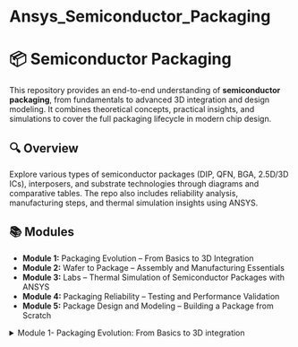 # Ansys_Semiconductor_Packaging

# 📦 Semiconductor Packaging

This repository provides an end-to-end understanding of **semiconductor packaging**, from fundamentals to advanced 3D integration and design modeling. It combines theoretical concepts, practical insights, and simulations to cover the full packaging lifecycle in modern chip design.

## 🔍 Overview

Explore various types of semiconductor packages (DIP, QFN, BGA, 2.5D/3D ICs), interposers, and substrate technologies through diagrams and comparative tables. The repo also includes reliability analysis, manufacturing steps, and thermal simulation insights using ANSYS.

## 📚 Modules

- **Module 1:** Packaging Evolution – From Basics to 3D Integration  
- **Module 2:** Wafer to Package – Assembly and Manufacturing Essentials  
- **Module 3:** Labs – Thermal Simulation of Semiconductor Packages with ANSYS  
- **Module 4:** Packaging Reliability – Testing and Performance Validation  
- **Module 5:** Package Design and Modeling – Building a Package from Scratch  


<details>
<summary>  Module 1- Packaging Evolution: From Basics to 3D integration </summary>
<details>
<summary> Introduction to Semiconductor Packaging and Industry Overview </summary>

## 📦 Why is Semiconductor Packaging Important?

Semiconductor packaging plays a vital role in transitioning a fabricated silicon die from a **protected cleanroom environment** to the **real-world electronics ecosystem**. A **bare die**, as received from a foundry like **TSMC, Samsung, Intel, or SK Hynix**, is extremely delicate and needs to be protected from corrosion, moisture, and physical damage.

### 🛡️ Key Functions of Packaging:
1. **Protection** of the semiconductor devices on the die.
2. **Interconnection** between the die and other system components, including logic boards and external circuits.

A common packaging type, like the **Ball Grid Array (BGA)**, encapsulates the die with molding compound and uses wire bonds to connect the die to a substrate, enabling integration with PCBs.

![image](./images/module1/Screenshot%202025-04-05%20143644.png)

### 🧠 Real-World Example:
In devices like the **iPhone 15**, we see multiple packaged chips from companies such as **Broadcom, Texas Instruments, SK Hynix, Renesas, Cirrus Logic, STMicroelectronics**, etc., integrated on a logic board — highlighting the importance of effective semiconductor packaging.

---

## 🏭 Semiconductor Industry Value Chain

The semiconductor ecosystem is composed of multiple specialized entities:

- **Fabless Companies**: Focused on chip design (e.g., Qualcomm, AMD, Apple).
- **Foundries**: Handle wafer fabrication (e.g., TSMC, GlobalFoundries).
- **OSAT (Outsourced Semiconductor Assembly and Test)**: Specialize in packaging and testing (e.g., ASE, Amkor, JCET, PTI).
- **IDMs (Integrated Device Manufacturers)**: Companies like Intel or Samsung who manage the entire flow from design to assembly.

### 🔁 Process Flow:
**Design → Wafer Process → Package & Test → Assembly**

In India, emerging players like **Micron, CG Power-Renesas, TATA Electronics, and Kaynes Semiconductor** are contributing to this growing domain.

![image](./images/module1/Screenshot%202025-04-05%20144130.png)
</details>

<details>
<summary> Understanding Package Requirements and Foundational Package Types </summary>

<h3>📌 Product Requirements</h3>

<p>
In modern SoC (System on Chip) and board design, <strong>choosing the right package</strong> is a crucial step to ensure product reliability, efficiency, and performance. As visualized below, the packaging acts as a bridge between the <strong>chip</strong> and the <strong>board</strong>, ensuring electrical, thermal, and mechanical integrity.
</p>

<img src="./images/module1/Screenshot 2025-04-05 145946.png" alt="Product Requirements Diagram" width="600"/>

<h4>🔍 Key Factors in Package Selection:</h4>
<ul>
  <li><strong>Application:</strong> Logic, memory, or power-specific requirements</li>
  <li><strong>Pin Count:</strong> Number of I/O pins required</li>
  <li><strong>Thermal Dissipation:</strong> Heat management capabilities</li>
  <li><strong>Cost:</strong> Economical feasibility</li>
  <li><strong>Reliability and Durability:</strong> Operational longevity and resistance to stress</li>
  <li><strong>Form Factor:</strong> Size and dimensional constraints</li>
</ul>

<p>These criteria guide the choice of packaging technology that aligns with both <strong>electrical performance</strong> and <strong>system integration needs</strong>.</p>

<hr/>

<h3>🧱 Typical Package Structure</h3>

<p>The figure below illustrates the internal structure of a typical package and the connection hierarchy:</p>

<img src="./images/module1/Screenshot 2025-04-05 150315.png" alt="Typical Package Structure" width="600"/>

<ul>
  <li><strong>Die:</strong> The silicon chip itself.</li>
  <li><strong>Carrier:</strong> Intermediate structure for routing and support.</li>
  <li><strong>PCB (System Board):</strong> Final mounting platform where the packaged IC is installed.</li>
  <li><strong>Mold Compound:</strong> Protects the chip from environmental damage.</li>
</ul>

<p>It also shows the two primary mounting technologies:</p>
<ul>
  <li><strong>Through-hole mounting</strong> (e.g., DIP, PGA)</li>
  <li><strong>Surface mount technology (SMT)</strong> (e.g., QFP, QFN, CSP, MCM, CoWoS)</li>
</ul>

<hr/>

<h3>📦 Common Package Types</h3>

<img src="./images/module1/Screenshot 2025-04-05 150919.png" alt="Package Types Overview" width="600"/>

<p><strong>Through-hole Packages:</strong></p>
<ul>
  <li>DIP, TO, PGA</li>
</ul>

<p><strong>Surface Mount Packages:</strong></p>
<ul>
  <li>QFP, QFN, PBGA, LGA, CSP, PoP</li>
</ul>

<p><strong>Advanced Packages:</strong></p>
<ul>
  <li>MCM (e.g., Intel Broadwell)</li>
  <li>CoWoS (e.g., Nvidia H100)</li>
</ul>

<p>Each packaging option serves specific design needs such as higher density, better thermal handling, or faster interconnects.</p>

<hr/>
</details>

<details>
<summary> Evolving Package Architectures- From single chipp to Multi-chip Modules </summary>

<h2>📦 Anatomy of Packages in SoC Design</h2>

<p>
In System-on-Chip (SoC) and semiconductor packaging, the physical interface between the silicon die and the outside world is critical. Packaging not only protects the silicon but also ensures reliable electrical connectivity, thermal management, and mechanical integrity.
</p>

<h3>🔹 Leadframe-Based Packages</h3>
<ul>
  <li><strong>DIP (Dual In-line Package):</strong> Traditional through-hole package with metal leads and gold wirebonds connecting the die to the external pins.</li>
  <li><strong>QFN (Quad Flat No-lead):</strong> Surface-mount package that provides excellent thermal performance with exposed pads.</li>
  <li><strong>Leadframe-CSP (Chip Scale Package):</strong> Compact size with minimal packaging overhead, used for high-density applications.</li>
  <li><strong>Leadframe-QFP (Quad Flat Package):</strong> Extends leads out from all four sides for surface mounting.</li>
</ul>

<h3>🔹 Laminate-Based Packages</h3>
<ul>
  <li><strong>Wire Bond PBGA (Plastic Ball Grid Array):</strong> Die is connected via wirebonds to a laminated substrate with solder balls for board attachment.</li>
  <li><strong>Flip Chip PBGA:</strong> Die is flipped and directly bonded to the substrate using solder bumps, improving performance and reducing parasitics.</li>
  <li><strong>PBGA, LGA, FC-CSP:</strong> Common package types where FC (Flip Chip) offers superior electrical and thermal characteristics.</li>
</ul>

<h3>🔹 Advanced Package Substrates</h3>
<ul>
  <li><strong>2D:</strong> Multiple dies placed side by side on a single substrate (FCBGA).</li>
  <li><strong>2.1D:</strong> Similar to 2D but includes an RDL (Redistribution Layer) to improve routing and integration.</li>
  <li><strong>2.3D:</strong> Uses an <em>organic interposer</em> to connect dies.</li>
  <li><strong>2.5D:</strong> Uses a <em>silicon interposer</em> for high-speed interconnects between dies, such as in CoWoS (Chip-on-Wafer-on-Substrate).</li>
</ul>

<h4>📌 Example: CoWoS (2.5D)</h4>
<p>
CoWoS integrates a silicon interposer with high-bandwidth memory (HBM) and a logic SoC on a common substrate. This design supports advanced applications such as AI and HPC (High-Performance Computing).
</p>

<img src="./images/module1/Screenshot 2025-04-05 152007.png" alt="Anatomy of Packages" width="600"/>
</details>

<details>
<summary> interposers re-distribution Layers and 2.5/3D packaging Approches </summary>

<h2>📘  Nomenclature of Semiconductor Packages</h2>

<p>
This section summarizes the packaging classifications used for semiconductors, including traditional SoCs, chiplets, and multichip modules. Packaging acts as a crucial bridge between the silicon dies and the Printed Circuit Board (PCB), influencing performance, integration, and power efficiency.
</p>

<h3>🏗️ Semiconductor Package Architecture</h3>
<p>
At a high level, the semiconductor package stack includes:
</p>

<ol>
  <li><strong>Semiconductors:</strong> These can be <em>single-chip</em> or <em>multichip</em> modules, and include regular ICs, SoCs, and chiplets.</li>
  <li><strong>Package Substrate (Carrier):</strong> Acts as an interconnect interface between the die(s) and PCB. It may use thin-film technology or interposers.</li>
  <li><strong>Printed Circuit Board (PCB):</strong> The base layer of integration for power delivery, signaling, and system-level assembly.</li>
</ol>

<h3>🔀 Multichip Packaging Options</h3>
<ul>
  <li><strong>Thin-Film Substrates:</strong> Used in simpler multichip integration.</li>
  <li><strong>Inorganic/Organic TSV-less Interposer:</strong> For moderate complexity integration without through-silicon vias (TSVs).</li>
  <li><strong>Passive TSV Interposer:</strong> Provides vertical interconnects without active components.</li>
  <li><strong>Active TSV Interposer:</strong> Advanced integration with embedded logic and memory elements in the interposer.</li>
</ul>

<h3>📦 Package Types by Level of Integration</h3>
<p>Various levels of integration define the type of package substrate used:</p>
<ul>
  <li><strong>PBGA:</strong> Plastic Ball Grid Array for single-chip devices.</li>
  <li><strong>fcCSP:</strong> Flip-chip Chip Scale Package with better electrical performance.</li>
  <li><strong>2D/2.1D:</strong> Multichip packaging on a shared substrate, with 2.1D using RDL (Redistribution Layer).</li>
  <li><strong>2.3D:</strong> Includes TSV-less organic interposers for inter-die communication.</li>
  <li><strong>2.5D:</strong> Incorporates a silicon interposer, as used in CoWoS (Chip-on-Wafer-on-Substrate).</li>
  <li><strong>3D:</strong> True 3D stacking with TSVs for high-density, high-bandwidth communication.</li>
</ul>

<h4>🔧 Example Applications</h4>
<ul>
  <li>AI accelerators using 2.5D packages with HBM and SoC dies.</li>
  <li>Consumer electronics using fcCSP or PBGA for cost-effective packaging.</li>
  <li>HPC and datacenter processors using 3D integration with active interposers.</li>
</ul>

<p>
<img src="./images/module1/Screenshot 2025-04-05 152543.png" alt="Package Nomenclature Diagram" width="600"/>
</p>

<p>
Source: <a href="https://www.amazon.com/Semiconductor-Advanced-Packaging-John-Lau/dp/1119869919" target="_blank">Semiconductor Advanced Packaging by John H. Lau</a>
</p>
</details>

<details>
<summary> Comparative Analysis and selecting the right Packaging solution </summary>

<h2>📦 IC Package Type Comparison</h2>

<p>This section provides a concise comparison of various IC package types based on key factors such as pros, cons, and typical applications.</p>

<table>
  <thead>
    <tr>
      <th>Package Type</th>
      <th>Pros</th>
      <th>Cons</th>
      <th>Common Applications</th>
    </tr>
  </thead>
  <tbody>
    <tr>
      <td>DIP</td>
      <td>Low cost, easy to assemble, durable</td>
      <td>Large size, low pin count, not suitable for automation</td>
      <td>Legacy consumer electronics, industrial systems</td>
    </tr>
    <tr>
      <td>QFN</td>
      <td>Compact, good thermal performance</td>
      <td>Limited accessibility, fewer I/O pins</td>
      <td>Smartphones, tablets, telecom</td>
    </tr>
    <tr>
      <td>LGA</td>
      <td>High pin density, good solderability</td>
      <td>Pins fragile, repair challenges</td>
      <td>Microcontrollers, ASICs</td>
    </tr>
    <tr>
      <td>BGA</td>
      <td>High pin count, good electrical/thermal performance</td>
      <td>Difficult to inspect/rework, costly</td>
      <td>High-performance ICs</td>
    </tr>
    <tr>
      <td>fcCSP</td>
      <td>Small size, cost-effective performance</td>
      <td>Limited I/O, solder issues</td>
      <td>IoT, wearables, smartphones</td>
    </tr>
    <tr>
      <td>2.1D</td>
      <td>Higher integration, power-efficient</td>
      <td>Long die-to-die connections</td>
      <td>Data center chips, RF modules</td>
    </tr>
    <tr>
      <td>2.3D</td>
      <td>High I/O and low routing cost</td>
      <td>Polymer RDL reliability issues</td>
      <td>HPC, AI computing</td>
    </tr>
    <tr>
      <td>2.5D / 3D</td>
      <td>High I/O throughput, low latency</td>
      <td>High cost, reliability challenges</td>
      <td>AI GPUs, advanced computing</td>
    </tr>
  </tbody>
</table>

</details>
</details>
